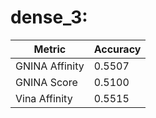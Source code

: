 # dense_3:
Metric | Accuracy
-----|-----
GNINA Affinity | 0.5507
GNINA Score | 0.5100
Vina Affinity | 0.5515